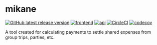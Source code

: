 # mikane
[![GitHub latest release version](https://img.shields.io/github/v/release/pudding-tech/mikane.svg)](https://github.com/pudding-tech/mikane/releases/latest)
[![frontend](https://github.com/pudding-tech/mikane/actions/workflows/frontend.yml/badge.svg)](https://github.com/pudding-tech/mikane/actions/workflows/frontend.yml)
[![api](https://github.com/pudding-tech/mikane/actions/workflows/api.yml/badge.svg)](https://github.com/pudding-tech/mikane/actions/workflows/api.yml)
[![CircleCI](https://circleci.com/gh/pudding-tech/mikane/tree/develop.svg?style=shield&circle-token=b22d1ebac164bfd61ddb3b7888e19a6ab8938992)](https://app.circleci.com/pipelines/github/pudding-tech/mikane)
[![codecov](https://codecov.io/gh/pudding-tech/mikane/branch/develop/graph/badge.svg?token=1CWRGO5F19)](https://codecov.io/gh/pudding-tech/mikane)

A tool created for calculating payments to settle shared expenses from group trips, parties, etc.
